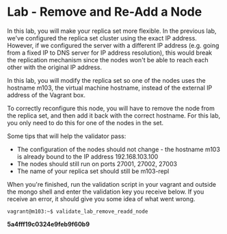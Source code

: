 # Lab - Remove and Re-Add a Node

In this lab, you will make your replica set more flexible. In the previous lab, we've configured the replica set cluster using the exact IP address. However, if we configured the server with a different IP address (e.g. going from a fixed IP to DNS server for IP address resolution), this would break the replication mechanism since the nodes won't be able to reach each other with the original IP address.

In this lab, you will modify the replica set so one of the nodes uses the hostname m103, the virtual machine hostname, instead of the external IP address of the Vagrant box.

To correctly reconfigure this node, you will have to remove the node from the replica set, and then add it back with the correct hostname. For this lab, you only need to do this for one of the nodes in the set.

Some tips that will help the validator pass:

- The configuration of the nodes should not change - the hostname m103 is already bound to the IP address 192.168.103.100
- The nodes should still run on ports 27001, 27002, 27003
- The name of your replica set should still be m103-repl

When you're finished, run the validation script in your vagrant and outside the mongo shell and enter the validation key you receive below. If you receive an error, it should give you some idea of what went wrong.

```
vagrant@m103:~$ validate_lab_remove_readd_node
```

**5a4fff19c0324e9feb9f60b9**
